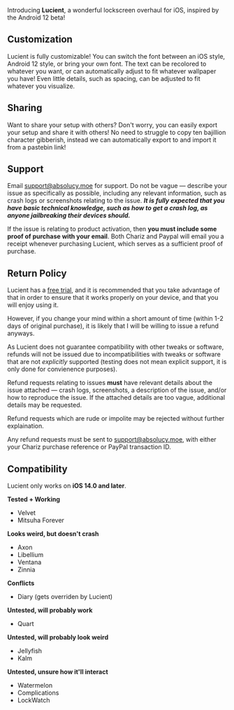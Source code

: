 Introducing **Lucient**, a wonderful lockscreen overhaul for iOS, inspired by the Android 12 beta!

## Customization

Lucient is fully customizable! You can switch the font between an iOS style, Android 12 style, or bring your own font.
The text can be recolored to whatever you want, or can automatically adjust to fit whatever wallpaper you have!
Even little details, such as spacing, can be adjusted to fit whatever you visualize.

## Sharing

Want to share your setup with others? Don't worry, you can easily export your setup and share it with others!
No need to struggle to copy ten bajillion character gibberish, instead we can automatically export to and import it from a pastebin link!

## Support

Email <support@absolucy.moe> for support. Do not be vague — describe your issue as specifically as possible, including any relevant information, such as crash logs or screenshots relating to the issue. ***It is fully expected that you have basic technical knowledge, such as how to get a crash log, as anyone jailbreaking their devices should.***

If the issue is relating to product activation, then **you must include some proof of purchase with your email**. Both Chariz and Paypal will email you a receipt whenever purchasing Lucient, which serves as a sufficient proof of purchase.

## Return Policy

Lucient has a [free trial](https://chariz.com/get/lucient-trial), and it is recommended that you take advantage of that in order to ensure that it works properly on your device, and that you will enjoy using it.

However, if you change your mind within a short amount of time (within 1-2 days of original purchase), it is likely that I will be willing to issue a refund anyways.

As Lucient does not guarantee compatibility with other tweaks or software, refunds will not be issued due to incompatibilities with tweaks or software that are not *explicitly* supported (testing does not mean explicit support, it is only done for convienence purposes).

Refund requests relating to issues **must** have relevant details about the issue attached — crash logs, screenshots, a description of the issue, and/or how to reproduce the issue. If the attached details are too vague, additional details may be requested.

Refund requests which are rude or impolite may be rejected without further explaination.

Any refund requests must be sent to <support@absolucy.moe>, with either your Chariz purchase reference or PayPal transaction ID.

## Compatibility

Lucient only works on **iOS 14.0 and later**.

**Tested + Working**
 - Velvet
 - Mitsuha Forever

**Looks weird, but doesn't crash**
 - Axon
 - Libellium
 - Ventana
 - Zinnia

**Conflicts**
 - Diary (gets overriden by Lucient)

**Untested, will probably work**
 - Quart

**Untested, will probably look weird**
 - Jellyfish
 - Kalm

**Untested, unsure how it'll interact**
 - Watermelon
 - Complications
 - LockWatch
